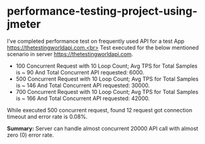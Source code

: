 # performance-testing-project-using-jmeter
I’ve completed performance test on frequently used API for a test App https://thetestingworldapi.com.<br>
Test executed for the below mentioned scenario in server https://thetestingworldapi.com.  
<ul>
<li>100 Concurrent Request with 10 Loop Count; Avg TPS for Total Samples is ~ 90 And Total Concurrent API requested: 6000.</li>
<li>500 Concurrent Request with 10 Loop Count; Avg TPS for Total Samples is ~ 146 And Total Concurrent API requested: 30000.</li>
  <li>700 Concurrent Request with 10 Loop Count; Avg TPS for Total Samples is ~ 166 And Total Concurrent API requested: 42000.</li>
</ul>

While executed 500 concurrent request, found  12 request got connection timeout and error rate is 0.08%. 

<b>Summary:</b> Server can handle almost concurrent 20000 API call with almost zero (0) error rate.
